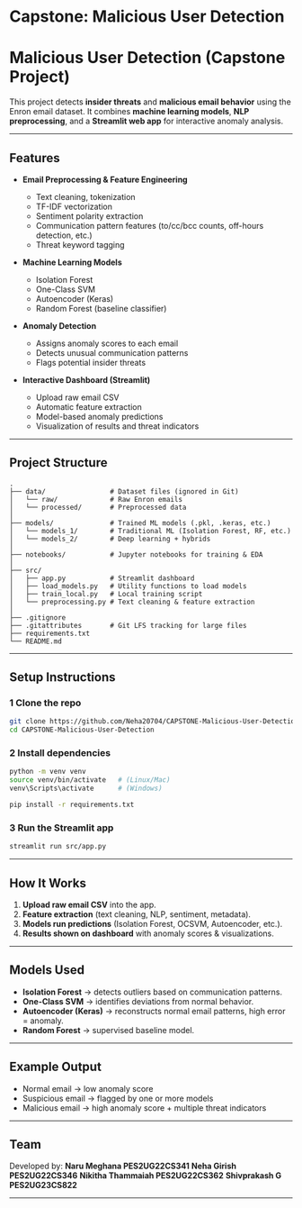 # Capstone: Malicious User Detection

#  Malicious User Detection (Capstone Project)

This project detects **insider threats** and **malicious email behavior** using the Enron email dataset.
It combines **machine learning models**, **NLP preprocessing**, and a **Streamlit web app** for interactive anomaly analysis.

---

## Features

* **Email Preprocessing & Feature Engineering**

  * Text cleaning, tokenization
  * TF-IDF vectorization
  * Sentiment polarity extraction
  * Communication pattern features (to/cc/bcc counts, off-hours detection, etc.)
  * Threat keyword tagging

* **Machine Learning Models**

  * Isolation Forest
  * One-Class SVM
  * Autoencoder (Keras)
  * Random Forest (baseline classifier)

* **Anomaly Detection**

  * Assigns anomaly scores to each email
  * Detects unusual communication patterns
  * Flags potential insider threats

* **Interactive Dashboard (Streamlit)**

  * Upload raw email CSV
  * Automatic feature extraction
  * Model-based anomaly predictions
  * Visualization of results and threat indicators

---

## Project Structure

```
.
├── data/                # Dataset files (ignored in Git)
│   └── raw/             # Raw Enron emails
│   └── processed/       # Preprocessed data
│
├── models/              # Trained ML models (.pkl, .keras, etc.)
│   └── models_1/        # Traditional ML (Isolation Forest, RF, etc.)
│   └── models_2/        # Deep learning + hybrids
│
├── notebooks/           # Jupyter notebooks for training & EDA
│
├── src/                 
│   ├── app.py           # Streamlit dashboard
│   ├── load_models.py   # Utility functions to load models
│   ├── train_local.py   # Local training script
│   └── preprocessing.py # Text cleaning & feature extraction
│
├── .gitignore
├── .gitattributes       # Git LFS tracking for large files
├── requirements.txt
└── README.md
```

---

## Setup Instructions

### 1 Clone the repo

```bash
git clone https://github.com/Neha20704/CAPSTONE-Malicious-User-Detection.git
cd CAPSTONE-Malicious-User-Detection
```

### 2️ Install dependencies

```bash
python -m venv venv
source venv/bin/activate   # (Linux/Mac)
venv\Scripts\activate      # (Windows)

pip install -r requirements.txt
```

### 3️ Run the Streamlit app

```bash
streamlit run src/app.py
```

---

## How It Works

1. **Upload raw email CSV** into the app.
2. **Feature extraction** (text cleaning, NLP, sentiment, metadata).
3. **Models run predictions** (Isolation Forest, OCSVM, Autoencoder, etc.).
4. **Results shown on dashboard** with anomaly scores & visualizations.

---

##  Models Used

* **Isolation Forest** → detects outliers based on communication patterns.
* **One-Class SVM** → identifies deviations from normal behavior.
* **Autoencoder (Keras)** → reconstructs normal email patterns, high error = anomaly.
* **Random Forest** → supervised baseline model.

---

## Example Output

*  Normal email → low anomaly score
* Suspicious email → flagged by one or more models
*  Malicious email → high anomaly score + multiple threat indicators

---

##  Team
Developed by:
**Naru Meghana PES2UG22CS341**
**Neha Girish PES2UG22CS346**
**Nikitha Thammaiah PES2UG22CS362**
**Shivprakash G PES2UG23CS822**

---
